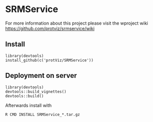 # SRMService

For more information about this project please visit the wproject wiki
<https://github.com/protviz/srmservice/wiki>


## Install

```{r}
library(devtools)
install_github(c('protViz/SRMService'))

```


## Deployment on server


```{r}
library(devtools)
devtools::build_vignettes()
devtools::build()
```

Afterwards install with

```
R CMD INSTALL SRMService_*.tar.gz
```


